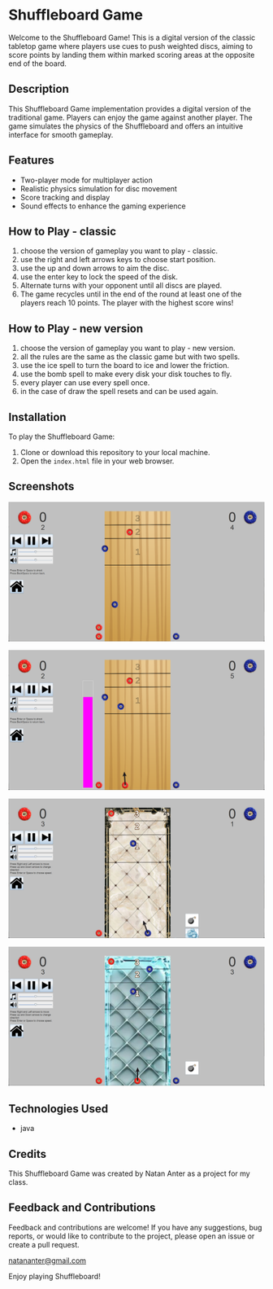 # Shuffleboard Game 

Welcome to the Shuffleboard Game! This is a digital version of the classic tabletop game where players use cues to push weighted discs, aiming to score points by landing them within marked scoring areas at the opposite end of the board.

## Description

This Shuffleboard Game implementation provides a digital version of the traditional game. Players can enjoy the game against another player. The game simulates the physics of the Shuffleboard and offers an intuitive interface for smooth gameplay.

## Features

- Two-player mode for multiplayer action
- Realistic physics simulation for disc movement
- Score tracking and display
- Sound effects to enhance the gaming experience

## How to Play - classic
1. choose the version of gameplay you want to play - classic.
2. use the right and left arrows keys to choose start position. 
3. use the up and down arrows to aim the disc.
4. use the enter key to lock the speed of the disk.
5. Alternate turns with your opponent until all discs are played.
6. The game recycles until in the end of the round at least one of the players reach 10 points. The player with the highest score wins!

## How to Play - new version
1. choose the version of gameplay you want to play - new version.
2. all the rules are the same as the classic game but with two spells.
3. use the ice spell to turn the board to ice and lower the friction.
4. use the bomb spell to make every disk your disk touches to fly.
5. every player can use every spell once.
6. in the case of draw the spell resets and can be used again.

## Installation

To play the Shuffleboard Game:

1. Clone or download this repository to your local machine.
2. Open the `index.html` file in your web browser.

## Screenshots

![Gameplay Screenshot](https://github.com/NatanAnter/SuffleBoard/raw/master/resources/images/ScreenshotClassic.png)

![Gameplay Screenshot](https://github.com/NatanAnter/SuffleBoard/raw/master/resources/images/ScreenshotClassic2.png)

![Gameplay Screenshot](https://github.com/NatanAnter/SuffleBoard/raw/master/resources/images/ScreenshotNewVersion.png)

![Gameplay Screenshot](https://github.com/NatanAnter/SuffleBoard/raw/master/resources/images/ScreenshotIceSpell.png)


## Technologies Used

- java

## Credits

This Shuffleboard Game was created by Natan Anter as a project for my class.


## Feedback and Contributions

Feedback and contributions are welcome! If you have any suggestions, bug reports, or would like to contribute to the project, please open an issue or create a pull request.

natananter@gmail.com

Enjoy playing Shuffleboard!
